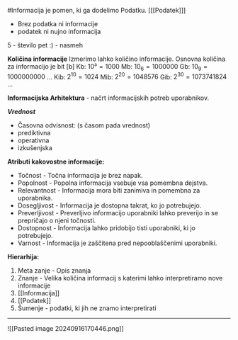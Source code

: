 #Informacija je pomen, ki ga dodelimo Podatku. \[[[Podatek]]]
- Brez podatka ni informacije
- podatek ni nujno informacija

5 - število pet
:) - nasmeh

**Količina informacije**
Izmerimo lahko količino informacije.
Osnovna količina za informacijo je bit \[b]
Kb: $10³ = 1000$
Mb: $10_6 = 1000000$
Gb: $10_9 = 1000000000$
...
Kib: $2^{10} = 1024$
Mib: $2^{20} = 1048576$
Gib: $2^{30} = 1073741824$
...

**Informacijska Arhitektura** - načrt informacijskih potreb uporabnikov.

***Vrednost***
- Časovna odvisnost: (s časom pada vrednost)
- prediktivna
- operativna
- izkušenjska

**Atributi kakovostne informacije:**
- Točnost - Točna informacija je brez napak.
- Popolnost - Popolna informacija vsebuje vsa pomembna dejstva.
- Relevantnost - Informacija mora biti zanimiva in pomembna za uporabnika.
- Dosegljivost - Informacija je dostopna takrat, ko jo potrebujejo.
- Preverljivost - Preverljivo informacijo uporabniki lahko preverijo in se prepričajo o njeni točnosti.
- Dostopnost - Informacija lahko pridobijo tisti uporabniki, ki jo potrebujejo.
- Varnost - Informacija je zaščitena pred nepooblaščenimi uporabniki.

**Hierarhija:**
1. Meta zanje - Opis znanja
2. Znanje - Velika količina informacij s katerimi lahko interpretiramo nove informacije
3. [[Informacija]]
4. [[Podatek]]
5. Šumenje - podatki, ki jih ne znamo interpretirati
***
![[Pasted image 20240916170446.png]]